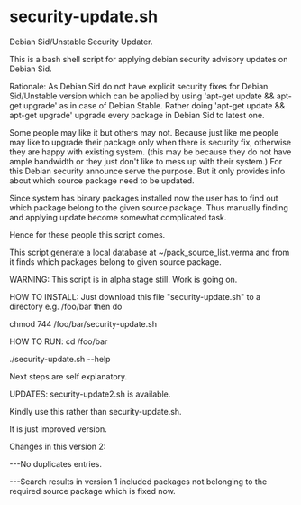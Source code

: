 # security-update.sh
Debian Sid/Unstable Security Updater. 

This is a bash shell script for applying debian security advisory updates on Debian Sid.

Rationale:
As Debian Sid do not have explicit security fixes for Debian Sid/Unstable version which can be applied by using 'apt-get update && apt-get upgrade' as in case of Debian Stable.
Rather doing 'apt-get update && apt-get upgrade' upgrade every package in Debian Sid to latest one.

Some people may like it but others may not.
Because just like me people may like to upgrade their package only when there is security fix, otherwise they are happy with existing system. (this may be because they do not have ample bandwidth or they just don't like to mess up with their system.)
For this Debian security announce serve the purpose.
But it only provides info about which source package need to be updated.

Since system has binary packages installed now the user has to find out which package belong to the given source package. Thus manually finding and applying update become somewhat complicated task.

Hence for these people this script comes.

This script generate a local database at ~/pack_source_list.verma and from it finds which packages belong to given source package.

WARNING: This script is in alpha stage still. Work is going on.

HOW TO INSTALL:
Just download this file "security-update.sh" to a directory e.g. /foo/bar
then do

chmod 744 /foo/bar/security-update.sh

HOW TO RUN:
cd /foo/bar

./security-update.sh --help

Next steps are self explanatory.

UPDATES:
security-update2.sh is available.

Kindly use this rather than security-update.sh.

It is just improved version.

Changes in this version 2:

---No duplicates entries.

---Search results in version 1 included packages not belonging to the required source package which is fixed now.
